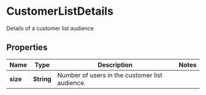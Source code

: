 

# CustomerListDetails

Details of a customer list audience

## Properties

| Name | Type | Description | Notes |
|------------ | ------------- | ------------- | -------------|
|**size** | **String** | Number of users in the customer list audience. |  |



